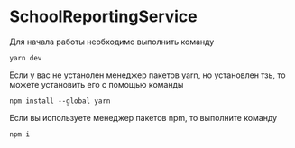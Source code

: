 # SchoolReportingService
Для начала работы необходимо выполнить команду
```console 
yarn dev
```
Если у вас не устанолен менеджер пакетов yarn, но установлен тзь, то можете установить его с помощью команды
```console 
npm install --global yarn
```
Если вы используете менеджер пакетов npm, то выполните команду 
```console 
npm i
```
 
